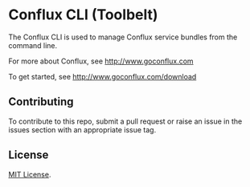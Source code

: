 # Conflux CLI (Toolbelt)

The Conflux CLI is used to manage Conflux service bundles from the command line.

For more about Conflux, see <http://www.goconflux.com>

To get started, see <http://www.goconflux.com/download>

## Contributing

To contribute to this repo, submit a pull request or raise an issue in the issues section with an appropriate issue tag.

## License

[MIT License](http://opensource.org/licenses/MIT).
